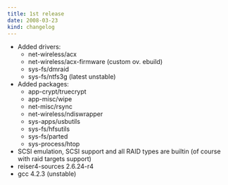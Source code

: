 ```yaml
---
title: 1st release
date: 2008-03-23
kind: changelog
---
```

* Added drivers:
    * net-wireless/acx
    * net-wireless/acx-firmware (custom ov. ebuild)
    * sys-fs/dmraid
    * sys-fs/ntfs3g (latest unstable)
* Added packages:
    * app-crypt/truecrypt
    * app-misc/wipe
    * net-misc/rsync
    * net-wireless/ndiswrapper
    * sys-apps/usbutils
    * sys-fs/hfsutils
    * sys-fs/parted
    * sys-process/htop
* SCSI emulation, SCSI support and all RAID types are builtin (of course with raid targets support)
* reiser4-sources 2.6.24-r4
* gcc 4.2.3 (unstable)

